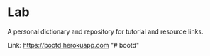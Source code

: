 # Lab

A personal dictionary and repository for tutorial and resource links.

Link: https://bootd.herokuapp.com
"# bootd" 
